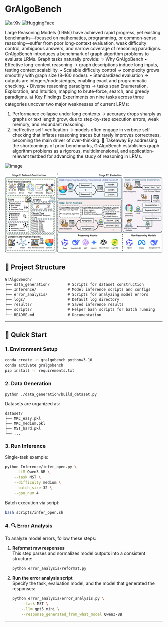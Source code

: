 

# GrAlgoBench

[![arXiv](https://img.shields.io/badge/arXiv-2509.12345-b31b1b.svg)](https://arxiv.org/abs/2509.12345)
[![HuggingFace](https://img.shields.io/badge/HuggingFace-Datasets-yellow.svg)](https://huggingface.co/datasets/GrAlgoBench)

Large Reasoning Models (LRMs) have achieved rapid progress, yet existing benchmarks—focused on mathematics, programming, or common-sense reasoning—suffer from poor long-context evaluation, weak difficulty control, ambiguous answers, and narrow coverage of reasoning paradigms.
GrAlgoBench introduces a benchmark of graph algorithm problems to evaluate LRMs. Graph tasks naturally provide:
✨ Why GrAlgoBench
•	Effective long-context reasoning → graph descriptions induce long inputs, testing context scalability.
•	Scalable difficulty control → complexity grows smoothly with graph size (8–160 nodes).
•	Standardized evaluation → outputs are integers/nodes/edges, enabling exact and programmatic checking.
•	Diverse reasoning paradigms → tasks span Enumeration, Exploration, and Intuition, mapping to brute-force, search, and greedy paradigms.
📊 Key Findings
Experiments on nine tasks across three categories uncover two major weaknesses of current LRMs:
1.	Performance collapse under long contexts → accuracy drops sharply as graphs or text length grow, due to step-by-step execution errors, weak memory, and redundant reasoning.
2.	Ineffective self-verification → models often engage in verbose self-checking that inflates reasoning traces but rarely improves correctness, becoming the main driver of over-thinking.
🚀 Takeaway
By addressing the shortcomings of prior benchmarks, GrAlgoBench establishes graph algorithm problems as a rigorous, multidimensional, and application-relevant testbed for advancing the study of reasoning in LRMs.
<img width="432" height="614" alt="image" src="https://github.com/user-attachments/assets/9b513ce4-bcdb-4faa-aef5-2e4b3bac35f7" />


<p align="center">

<img src="overview.png" alt="GrAlgoBench Overview" width="900">

</p>


## 📂 Project Structure

```
GrAlgoBench/
├── data_generation/        # Scripts for dataset construction
├── Inference/              # Model inference scripts and configs
├── error_analysis/         # Scripts for analyzing model errors
├── logs/                   # Default log directory
├── results/                # Saved inference results
├── scripts/                # Helper bash scripts for batch running
└── README.md               # Documentation
```

---

## 🚀 Quick Start

### 1. Environment Setup
```bash
conda create -n gralgobench python=3.10
conda activate gralgobench
pip install -r requirements.txt
```

### 2. Data Generation
```
python ./data_generation/build_dataset.py
```

Datasets are organized as:
```
dataset/
├── MKC_easy.pkl
├── MKC_medium.pkl
├── MST_hard.pkl
└── ...
```

### 3. Run Inference
Single-task example:
```bash
python Inference/infer_open.py \
    --LLM Qwen3-8B \
    --task MST \
    --difficulty medium \
    --batch_size 32 \
    --gpu_num 4
```

Batch execution via script:
```bash
bash scripts/infer_open.sh
```


### 4. 🔍 Error Analysis

To analyze model errors, follow these steps:

1. **Reformat raw responses**  
   This step parses and normalizes model outputs into a consistent structure:  

   ```bash
   python error_analysis/reformat.py
   ```

2. **Run the error analysis script**  
   Specify the task, evaluation model, and the model that generated the responses:  

   ```bash
   python error_analysis/error_analysis.py \
       --task MST \
       --llm gpt5_mini \
       --response_generated_from_what_model Qwen3-8B
   ```

---



